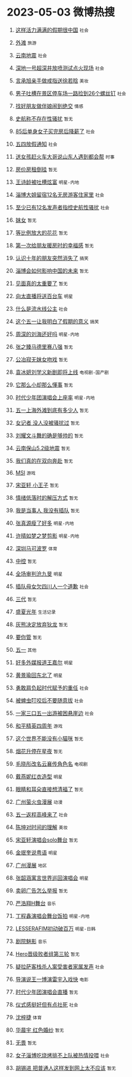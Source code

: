 # 2023-05-03 微博热搜 
1. [这样活力满满的假期很中国](https://m.weibo.cn/search?containerid=100103type%3D1%26t%3D10%26q%3D%23%E8%BF%99%E6%A0%B7%E6%B4%BB%E5%8A%9B%E6%BB%A1%E6%BB%A1%E7%9A%84%E5%81%87%E6%9C%9F%E5%BE%88%E4%B8%AD%E5%9B%BD%23&stream_entry_id=51&isnewpage=1&extparam=seat%3D1%26filter_type%3Drealtimehot%26pos%3D0%26dgr%3D0%26c_type%3D51%26stream_entry_id%3D51%26cate%3D10103%26display_time%3D1683069655%26pre_seqid%3D16830696558070201553&luicode=10000011&lfid=106003type%3D25%26t%3D3%26disable_hot%3D1%26filter_type%3Drealtimehot) `社会` 

2. [外滩](https://m.weibo.cn/search?containerid=100103type%3D1%26t%3D10%26q%3D%23%E5%A4%96%E6%BB%A9%23&stream_entry_id=31&isnewpage=1&extparam=seat%3D1%26band_rank%3D1%26pos%3D0%26lcate%3D5001%26flag%3D16%26filter_type%3Drealtimehot%26q%3D%2523%25E5%25A4%2596%25E6%25BB%25A9%2523%26dgr%3D0%26c_type%3D31%26realpos%3D1%26cate%3D5001%26stream_entry_id%3D31%26display_time%3D1683069655%26pre_seqid%3D16830696558070201553&luicode=10000011&lfid=106003type%3D25%26t%3D3%26disable_hot%3D1%26filter_type%3Drealtimehot) `旅游` 

3. [云南地震](https://m.weibo.cn/search?containerid=100103type%3D1%26t%3D10%26q%3D%E4%BA%91%E5%8D%97%E5%9C%B0%E9%9C%87&stream_entry_id=31&isnewpage=1&extparam=seat%3D1%26band_rank%3D2%26pos%3D1%26lcate%3D5001%26flag%3D2%26filter_type%3Drealtimehot%26q%3D%25E4%25BA%2591%25E5%258D%2597%25E5%259C%25B0%25E9%259C%2587%26dgr%3D0%26c_type%3D31%26realpos%3D2%26cate%3D5001%26stream_entry_id%3D31%26display_time%3D1683069655%26pre_seqid%3D16830696558070201553&luicode=10000011&lfid=106003type%3D25%26t%3D3%26disable_hot%3D1%26filter_type%3Drealtimehot) `社会` 

4. [深地一号超深井放喷测试点火现场](https://m.weibo.cn/search?containerid=100103type%3D1%26t%3D10%26q%3D%23%E6%B7%B1%E5%9C%B0%E4%B8%80%E5%8F%B7%E8%B6%85%E6%B7%B1%E4%BA%95%E6%94%BE%E5%96%B7%E6%B5%8B%E8%AF%95%E7%82%B9%E7%81%AB%E7%8E%B0%E5%9C%BA%23&stream_entry_id=31&isnewpage=1&extparam=seat%3D1%26band_rank%3D3%26pos%3D2%26lcate%3D5001%26flag%3D0%26filter_type%3Drealtimehot%26q%3D%2523%25E6%25B7%25B1%25E5%259C%25B0%25E4%25B8%2580%25E5%258F%25B7%25E8%25B6%2585%25E6%25B7%25B1%25E4%25BA%2595%25E6%2594%25BE%25E5%2596%25B7%25E6%25B5%258B%25E8%25AF%2595%25E7%2582%25B9%25E7%2581%25AB%25E7%258E%25B0%25E5%259C%25BA%2523%26dgr%3D0%26c_type%3D31%26realpos%3D3%26cate%3D5001%26stream_entry_id%3D31%26display_time%3D1683069655%26pre_seqid%3D16830696558070201553&luicode=10000011&lfid=106003type%3D25%26t%3D3%26disable_hot%3D1%26filter_type%3Drealtimehot) `社会` 

5. [言承旭亲手做戒指送徐若晗](https://m.weibo.cn/search?containerid=100103type%3D1%26t%3D10%26q%3D%23%E8%A8%80%E6%89%BF%E6%97%AD%E4%BA%B2%E6%89%8B%E5%81%9A%E6%88%92%E6%8C%87%E9%80%81%E5%BE%90%E8%8B%A5%E6%99%97%23&stream_entry_id=31&isnewpage=1&extparam=seat%3D1%26band_rank%3D4%26pos%3D3%26lcate%3D5001%26topic_ad%3D1%26stream_entry_id%3D31%26filter_type%3Drealtimehot%26q%3D%2523%25E8%25A8%2580%25E6%2589%25BF%25E6%2597%25AD%25E4%25BA%25B2%25E6%2589%258B%25E5%2581%259A%25E6%2588%2592%25E6%258C%2587%25E9%2580%2581%25E5%25BE%2590%25E8%258B%25A5%25E6%2599%2597%2523%26dgr%3D0%26c_type%3D31%26cate%3D5001%26adid%3D188083%26display_time%3D1683069655%26pre_seqid%3D16830696558070201553&luicode=10000011&lfid=106003type%3D25%26t%3D3%26disable_hot%3D1%26filter_type%3Drealtimehot) `美妆` 

6. [男子吐槽在景区停车场一路捡到26个螺丝钉](https://m.weibo.cn/search?containerid=100103type%3D1%26t%3D10%26q%3D%23%E7%94%B7%E5%AD%90%E5%90%90%E6%A7%BD%E5%9C%A8%E6%99%AF%E5%8C%BA%E5%81%9C%E8%BD%A6%E5%9C%BA%E4%B8%80%E8%B7%AF%E6%8D%A1%E5%88%B026%E4%B8%AA%E8%9E%BA%E4%B8%9D%E9%92%89%23&stream_entry_id=31&isnewpage=1&extparam=seat%3D1%26band_rank%3D4%26pos%3D4%26lcate%3D5001%26flag%3D0%26filter_type%3Drealtimehot%26q%3D%2523%25E7%2594%25B7%25E5%25AD%2590%25E5%2590%2590%25E6%25A7%25BD%25E5%259C%25A8%25E6%2599%25AF%25E5%258C%25BA%25E5%2581%259C%25E8%25BD%25A6%25E5%259C%25BA%25E4%25B8%2580%25E8%25B7%25AF%25E6%258D%25A1%25E5%2588%25B026%25E4%25B8%25AA%25E8%259E%25BA%25E4%25B8%259D%25E9%2592%2589%2523%26dgr%3D0%26c_type%3D31%26realpos%3D4%26cate%3D5001%26stream_entry_id%3D31%26display_time%3D1683069655%26pre_seqid%3D16830696558070201553&luicode=10000011&lfid=106003type%3D25%26t%3D3%26disable_hot%3D1%26filter_type%3Drealtimehot) `社会` 

7. [找好朋友做伴娘闹到绝交](https://m.weibo.cn/search?containerid=100103type%3D1%26t%3D10%26q%3D%23%E6%89%BE%E5%A5%BD%E6%9C%8B%E5%8F%8B%E5%81%9A%E4%BC%B4%E5%A8%98%E9%97%B9%E5%88%B0%E7%BB%9D%E4%BA%A4%23&stream_entry_id=31&isnewpage=1&extparam=seat%3D1%26band_rank%3D5%26pos%3D5%26lcate%3D5001%26flag%3D0%26filter_type%3Drealtimehot%26q%3D%2523%25E6%2589%25BE%25E5%25A5%25BD%25E6%259C%258B%25E5%258F%258B%25E5%2581%259A%25E4%25BC%25B4%25E5%25A8%2598%25E9%2597%25B9%25E5%2588%25B0%25E7%25BB%259D%25E4%25BA%25A4%2523%26dgr%3D0%26c_type%3D31%26realpos%3D5%26cate%3D5001%26stream_entry_id%3D31%26display_time%3D1683069655%26pre_seqid%3D16830696558070201553&luicode=10000011&lfid=106003type%3D25%26t%3D3%26disable_hot%3D1%26filter_type%3Drealtimehot) `情感` 

8. [史航称不存在性骚扰](https://m.weibo.cn/search?containerid=100103type%3D1%26t%3D10%26q%3D%23%E5%8F%B2%E8%88%AA%E7%A7%B0%E4%B8%8D%E5%AD%98%E5%9C%A8%E6%80%A7%E9%AA%9A%E6%89%B0%23&stream_entry_id=31&isnewpage=1&extparam=seat%3D1%26band_rank%3D6%26pos%3D6%26lcate%3D5001%26flag%3D0%26filter_type%3Drealtimehot%26q%3D%2523%25E5%258F%25B2%25E8%2588%25AA%25E7%25A7%25B0%25E4%25B8%258D%25E5%25AD%2598%25E5%259C%25A8%25E6%2580%25A7%25E9%25AA%259A%25E6%2589%25B0%2523%26dgr%3D0%26c_type%3D31%26realpos%3D6%26cate%3D5001%26stream_entry_id%3D31%26display_time%3D1683069655%26pre_seqid%3D16830696558070201553&luicode=10000011&lfid=106003type%3D25%26t%3D3%26disable_hot%3D1%26filter_type%3Drealtimehot) `暂无` 

9. [85后单身女子买完房后降薪了](https://m.weibo.cn/search?containerid=100103type%3D1%26t%3D10%26q%3D%2385%E5%90%8E%E5%8D%95%E8%BA%AB%E5%A5%B3%E5%AD%90%E4%B9%B0%E5%AE%8C%E6%88%BF%E5%90%8E%E9%99%8D%E8%96%AA%E4%BA%86%23&stream_entry_id=31&isnewpage=1&extparam=seat%3D1%26band_rank%3D7%26pos%3D7%26lcate%3D5001%26flag%3D0%26filter_type%3Drealtimehot%26q%3D%252385%25E5%2590%258E%25E5%258D%2595%25E8%25BA%25AB%25E5%25A5%25B3%25E5%25AD%2590%25E4%25B9%25B0%25E5%25AE%258C%25E6%2588%25BF%25E5%2590%258E%25E9%2599%258D%25E8%2596%25AA%25E4%25BA%2586%2523%26dgr%3D0%26c_type%3D31%26realpos%3D7%26cate%3D5001%26stream_entry_id%3D31%26display_time%3D1683069655%26pre_seqid%3D16830696558070201553&luicode=10000011&lfid=106003type%3D25%26t%3D3%26disable_hot%3D1%26filter_type%3Drealtimehot) `社会` 

10. [五四放假通知](https://m.weibo.cn/search?containerid=100103type%3D1%26t%3D10%26q%3D%23%E4%BA%94%E5%9B%9B%E6%94%BE%E5%81%87%E9%80%9A%E7%9F%A5%23&stream_entry_id=31&isnewpage=1&extparam=seat%3D1%26band_rank%3D8%26pos%3D8%26lcate%3D5001%26flag%3D0%26filter_type%3Drealtimehot%26q%3D%2523%25E4%25BA%2594%25E5%259B%259B%25E6%2594%25BE%25E5%2581%2587%25E9%2580%259A%25E7%259F%25A5%2523%26dgr%3D0%26c_type%3D31%26realpos%3D8%26cate%3D5001%26stream_entry_id%3D31%26display_time%3D1683069655%26pre_seqid%3D16830696558070201553&luicode=10000011&lfid=106003type%3D25%26t%3D3%26disable_hot%3D1%26filter_type%3Drealtimehot) `社会` 

11. [送女孩赶火车大哥说山东人遇到都会帮](https://m.weibo.cn/search?containerid=100103type%3D1%26t%3D10%26q%3D%23%E9%80%81%E5%A5%B3%E5%AD%A9%E8%B5%B6%E7%81%AB%E8%BD%A6%E5%A4%A7%E5%93%A5%E8%AF%B4%E5%B1%B1%E4%B8%9C%E4%BA%BA%E9%81%87%E5%88%B0%E9%83%BD%E4%BC%9A%E5%B8%AE%23&stream_entry_id=31&isnewpage=1&extparam=seat%3D1%26band_rank%3D9%26pos%3D9%26lcate%3D5001%26flag%3D1%26filter_type%3Drealtimehot%26q%3D%2523%25E9%2580%2581%25E5%25A5%25B3%25E5%25AD%25A9%25E8%25B5%25B6%25E7%2581%25AB%25E8%25BD%25A6%25E5%25A4%25A7%25E5%2593%25A5%25E8%25AF%25B4%25E5%25B1%25B1%25E4%25B8%259C%25E4%25BA%25BA%25E9%2581%2587%25E5%2588%25B0%25E9%2583%25BD%25E4%25BC%259A%25E5%25B8%25AE%2523%26dgr%3D0%26c_type%3D31%26realpos%3D9%26cate%3D5001%26stream_entry_id%3D31%26display_time%3D1683069655%26pre_seqid%3D16830696558070201553&luicode=10000011&lfid=106003type%3D25%26t%3D3%26disable_hot%3D1%26filter_type%3Drealtimehot) `时事` 

12. [房价房租倒挂](https://m.weibo.cn/search?containerid=100103type%3D1%26t%3D10%26q%3D%E6%88%BF%E4%BB%B7%E6%88%BF%E7%A7%9F%E5%80%92%E6%8C%82&stream_entry_id=31&isnewpage=1&extparam=seat%3D1%26band_rank%3D10%26pos%3D10%26lcate%3D5001%26flag%3D0%26filter_type%3Drealtimehot%26q%3D%25E6%2588%25BF%25E4%25BB%25B7%25E6%2588%25BF%25E7%25A7%259F%25E5%2580%2592%25E6%258C%2582%26dgr%3D0%26c_type%3D31%26realpos%3D10%26cate%3D5001%26stream_entry_id%3D31%26display_time%3D1683069655%26pre_seqid%3D16830696558070201553&luicode=10000011&lfid=106003type%3D25%26t%3D3%26disable_hot%3D1%26filter_type%3Drealtimehot) `暂无` 

13. [王诗龄被吐槽炫富](https://m.weibo.cn/search?containerid=100103type%3D1%26t%3D10%26q%3D%23%E7%8E%8B%E8%AF%97%E9%BE%84%E8%A2%AB%E5%90%90%E6%A7%BD%E7%82%AB%E5%AF%8C%23&stream_entry_id=31&isnewpage=1&extparam=seat%3D1%26band_rank%3D11%26pos%3D11%26lcate%3D5001%26flag%3D0%26filter_type%3Drealtimehot%26q%3D%2523%25E7%258E%258B%25E8%25AF%2597%25E9%25BE%2584%25E8%25A2%25AB%25E5%2590%2590%25E6%25A7%25BD%25E7%2582%25AB%25E5%25AF%258C%2523%26dgr%3D0%26c_type%3D31%26realpos%3D11%26cate%3D5001%26stream_entry_id%3D31%26display_time%3D1683069655%26pre_seqid%3D16830696558070201553&luicode=10000011&lfid=106003type%3D25%26t%3D3%26disable_hot%3D1%26filter_type%3Drealtimehot) `明星-内地` 

14. [淄博大姐留宿12名无房游客住家里](https://m.weibo.cn/search?containerid=100103type%3D1%26t%3D10%26q%3D%23%E6%B7%84%E5%8D%9A%E5%A4%A7%E5%A7%90%E7%95%99%E5%AE%BF12%E5%90%8D%E6%97%A0%E6%88%BF%E6%B8%B8%E5%AE%A2%E4%BD%8F%E5%AE%B6%E9%87%8C%23&stream_entry_id=31&isnewpage=1&extparam=seat%3D1%26band_rank%3D12%26pos%3D12%26lcate%3D5001%26flag%3D1%26filter_type%3Drealtimehot%26q%3D%2523%25E6%25B7%2584%25E5%258D%259A%25E5%25A4%25A7%25E5%25A7%2590%25E7%2595%2599%25E5%25AE%25BF12%25E5%2590%258D%25E6%2597%25A0%25E6%2588%25BF%25E6%25B8%25B8%25E5%25AE%25A2%25E4%25BD%258F%25E5%25AE%25B6%25E9%2587%258C%2523%26dgr%3D0%26c_type%3D31%26realpos%3D12%26cate%3D5001%26stream_entry_id%3D31%26display_time%3D1683069655%26pre_seqid%3D16830696558070201553&luicode=10000011&lfid=106003type%3D25%26t%3D3%26disable_hot%3D1%26filter_type%3Drealtimehot) `社会` 

15. [至少已有12名发声者指控史航性骚扰](https://m.weibo.cn/search?containerid=100103type%3D1%26t%3D10%26q%3D%23%E8%87%B3%E5%B0%91%E5%B7%B2%E6%9C%8912%E5%90%8D%E5%8F%91%E5%A3%B0%E8%80%85%E6%8C%87%E6%8E%A7%E5%8F%B2%E8%88%AA%E6%80%A7%E9%AA%9A%E6%89%B0%23&stream_entry_id=31&isnewpage=1&extparam=seat%3D1%26band_rank%3D13%26pos%3D13%26lcate%3D5001%26flag%3D0%26filter_type%3Drealtimehot%26q%3D%2523%25E8%2587%25B3%25E5%25B0%2591%25E5%25B7%25B2%25E6%259C%258912%25E5%2590%258D%25E5%258F%2591%25E5%25A3%25B0%25E8%2580%2585%25E6%258C%2587%25E6%258E%25A7%25E5%258F%25B2%25E8%2588%25AA%25E6%2580%25A7%25E9%25AA%259A%25E6%2589%25B0%2523%26dgr%3D0%26c_type%3D31%26realpos%3D13%26cate%3D5001%26stream_entry_id%3D31%26display_time%3D1683069655%26pre_seqid%3D16830696558070201553&luicode=10000011&lfid=106003type%3D25%26t%3D3%26disable_hot%3D1%26filter_type%3Drealtimehot) `社会` 

16. [妺女](https://m.weibo.cn/search?containerid=100103type%3D1%26t%3D10%26q%3D%E5%A6%BA%E5%A5%B3&stream_entry_id=31&isnewpage=1&extparam=seat%3D1%26band_rank%3D14%26pos%3D14%26lcate%3D5001%26flag%3D0%26filter_type%3Drealtimehot%26q%3D%25E5%25A6%25BA%25E5%25A5%25B3%26dgr%3D0%26c_type%3D31%26realpos%3D14%26cate%3D5001%26stream_entry_id%3D31%26display_time%3D1683069655%26pre_seqid%3D16830696558070201553&luicode=10000011&lfid=106003type%3D25%26t%3D3%26disable_hot%3D1%26filter_type%3Drealtimehot) `暂无` 

17. [等比例放大的花花](https://m.weibo.cn/search?containerid=100103type%3D1%26t%3D10%26q%3D%E7%AD%89%E6%AF%94%E4%BE%8B%E6%94%BE%E5%A4%A7%E7%9A%84%E8%8A%B1%E8%8A%B1&stream_entry_id=31&isnewpage=1&extparam=seat%3D1%26band_rank%3D15%26pos%3D15%26lcate%3D5001%26flag%3D0%26filter_type%3Drealtimehot%26q%3D%25E7%25AD%2589%25E6%25AF%2594%25E4%25BE%258B%25E6%2594%25BE%25E5%25A4%25A7%25E7%259A%2584%25E8%258A%25B1%25E8%258A%25B1%26dgr%3D0%26c_type%3D31%26realpos%3D15%26cate%3D5001%26stream_entry_id%3D31%26display_time%3D1683069655%26pre_seqid%3D16830696558070201553&luicode=10000011&lfid=106003type%3D25%26t%3D3%26disable_hot%3D1%26filter_type%3Drealtimehot) `暂无` 

18. [第一次给朋友暖房时的幸福感](https://m.weibo.cn/search?containerid=100103type%3D1%26t%3D10%26q%3D%E7%AC%AC%E4%B8%80%E6%AC%A1%E7%BB%99%E6%9C%8B%E5%8F%8B%E6%9A%96%E6%88%BF%E6%97%B6%E7%9A%84%E5%B9%B8%E7%A6%8F%E6%84%9F&stream_entry_id=31&isnewpage=1&extparam=seat%3D1%26band_rank%3D16%26pos%3D16%26lcate%3D5001%26flag%3D0%26filter_type%3Drealtimehot%26q%3D%25E7%25AC%25AC%25E4%25B8%2580%25E6%25AC%25A1%25E7%25BB%2599%25E6%259C%258B%25E5%258F%258B%25E6%259A%2596%25E6%2588%25BF%25E6%2597%25B6%25E7%259A%2584%25E5%25B9%25B8%25E7%25A6%258F%25E6%2584%259F%26dgr%3D0%26c_type%3D31%26realpos%3D16%26cate%3D5001%26stream_entry_id%3D31%26display_time%3D1683069655%26pre_seqid%3D16830696558070201553&luicode=10000011&lfid=106003type%3D25%26t%3D3%26disable_hot%3D1%26filter_type%3Drealtimehot) `暂无` 

19. [认识十年的朋友突然消失了](https://m.weibo.cn/search?containerid=100103type%3D1%26t%3D10%26q%3D%23%E8%AE%A4%E8%AF%86%E5%8D%81%E5%B9%B4%E7%9A%84%E6%9C%8B%E5%8F%8B%E7%AA%81%E7%84%B6%E6%B6%88%E5%A4%B1%E4%BA%86%23&stream_entry_id=31&isnewpage=1&extparam=seat%3D1%26band_rank%3D17%26pos%3D17%26lcate%3D5001%26flag%3D0%26filter_type%3Drealtimehot%26q%3D%2523%25E8%25AE%25A4%25E8%25AF%2586%25E5%258D%2581%25E5%25B9%25B4%25E7%259A%2584%25E6%259C%258B%25E5%258F%258B%25E7%25AA%2581%25E7%2584%25B6%25E6%25B6%2588%25E5%25A4%25B1%25E4%25BA%2586%2523%26dgr%3D0%26c_type%3D31%26realpos%3D17%26cate%3D5001%26stream_entry_id%3D31%26display_time%3D1683069655%26pre_seqid%3D16830696558070201553&luicode=10000011&lfid=106003type%3D25%26t%3D3%26disable_hot%3D1%26filter_type%3Drealtimehot) `搞笑` 

20. [淄博会如何影响中国的未来](https://m.weibo.cn/search?containerid=100103type%3D1%26t%3D10%26q%3D%E6%B7%84%E5%8D%9A%E4%BC%9A%E5%A6%82%E4%BD%95%E5%BD%B1%E5%93%8D%E4%B8%AD%E5%9B%BD%E7%9A%84%E6%9C%AA%E6%9D%A5&stream_entry_id=31&isnewpage=1&extparam=seat%3D1%26band_rank%3D18%26pos%3D18%26lcate%3D5001%26flag%3D0%26filter_type%3Drealtimehot%26q%3D%25E6%25B7%2584%25E5%258D%259A%25E4%25BC%259A%25E5%25A6%2582%25E4%25BD%2595%25E5%25BD%25B1%25E5%2593%258D%25E4%25B8%25AD%25E5%259B%25BD%25E7%259A%2584%25E6%259C%25AA%25E6%259D%25A5%26dgr%3D0%26c_type%3D31%26realpos%3D18%26cate%3D5001%26stream_entry_id%3D31%26display_time%3D1683069655%26pre_seqid%3D16830696558070201553&luicode=10000011&lfid=106003type%3D25%26t%3D3%26disable_hot%3D1%26filter_type%3Drealtimehot) `暂无` 

21. [见面真的太重要了](https://m.weibo.cn/search?containerid=100103type%3D1%26t%3D10%26q%3D%E8%A7%81%E9%9D%A2%E7%9C%9F%E7%9A%84%E5%A4%AA%E9%87%8D%E8%A6%81%E4%BA%86&stream_entry_id=31&isnewpage=1&extparam=seat%3D1%26band_rank%3D19%26pos%3D19%26lcate%3D5001%26flag%3D0%26filter_type%3Drealtimehot%26q%3D%25E8%25A7%2581%25E9%259D%25A2%25E7%259C%259F%25E7%259A%2584%25E5%25A4%25AA%25E9%2587%258D%25E8%25A6%2581%25E4%25BA%2586%26dgr%3D0%26c_type%3D31%26realpos%3D19%26cate%3D5001%26stream_entry_id%3D31%26display_time%3D1683069655%26pre_seqid%3D16830696558070201553&luicode=10000011&lfid=106003type%3D25%26t%3D3%26disable_hot%3D1%26filter_type%3Drealtimehot) `暂无` 

22. [向太直播将送百台车](https://m.weibo.cn/search?containerid=100103type%3D1%26t%3D10%26q%3D%23%E5%90%91%E5%A4%AA%E7%9B%B4%E6%92%AD%E5%B0%86%E9%80%81%E7%99%BE%E5%8F%B0%E8%BD%A6%23&stream_entry_id=31&isnewpage=1&extparam=seat%3D1%26band_rank%3D20%26pos%3D20%26lcate%3D5001%26flag%3D0%26filter_type%3Drealtimehot%26q%3D%2523%25E5%2590%2591%25E5%25A4%25AA%25E7%259B%25B4%25E6%2592%25AD%25E5%25B0%2586%25E9%2580%2581%25E7%2599%25BE%25E5%258F%25B0%25E8%25BD%25A6%2523%26dgr%3D0%26c_type%3D31%26realpos%3D20%26cate%3D5001%26stream_entry_id%3D31%26display_time%3D1683069655%26pre_seqid%3D16830696558070201553&luicode=10000011&lfid=106003type%3D25%26t%3D3%26disable_hot%3D1%26filter_type%3Drealtimehot) `明星` 

23. [什么是流水线公主](https://m.weibo.cn/search?containerid=100103type%3D1%26t%3D10%26q%3D%23%E4%BB%80%E4%B9%88%E6%98%AF%E6%B5%81%E6%B0%B4%E7%BA%BF%E5%85%AC%E4%B8%BB%23&stream_entry_id=31&isnewpage=1&extparam=seat%3D1%26band_rank%3D21%26pos%3D21%26lcate%3D5001%26flag%3D0%26filter_type%3Drealtimehot%26q%3D%2523%25E4%25BB%2580%25E4%25B9%2588%25E6%2598%25AF%25E6%25B5%2581%25E6%25B0%25B4%25E7%25BA%25BF%25E5%2585%25AC%25E4%25B8%25BB%2523%26dgr%3D0%26c_type%3D31%26realpos%3D21%26cate%3D5001%26stream_entry_id%3D31%26display_time%3D1683069655%26pre_seqid%3D16830696558070201553&luicode=10000011&lfid=106003type%3D25%26t%3D3%26disable_hot%3D1%26filter_type%3Drealtimehot) `社会` 

24. [这个五一让我明白了假期的意义](https://m.weibo.cn/search?containerid=100103type%3D1%26t%3D10%26q%3D%23%E8%BF%99%E4%B8%AA%E4%BA%94%E4%B8%80%E8%AE%A9%E6%88%91%E6%98%8E%E7%99%BD%E4%BA%86%E5%81%87%E6%9C%9F%E7%9A%84%E6%84%8F%E4%B9%89%23&stream_entry_id=31&isnewpage=1&extparam=seat%3D1%26band_rank%3D22%26pos%3D22%26lcate%3D5001%26flag%3D0%26filter_type%3Drealtimehot%26q%3D%2523%25E8%25BF%2599%25E4%25B8%25AA%25E4%25BA%2594%25E4%25B8%2580%25E8%25AE%25A9%25E6%2588%2591%25E6%2598%258E%25E7%2599%25BD%25E4%25BA%2586%25E5%2581%2587%25E6%259C%259F%25E7%259A%2584%25E6%2584%258F%25E4%25B9%2589%2523%26dgr%3D0%26c_type%3D31%26realpos%3D22%26cate%3D5001%26stream_entry_id%3D31%26display_time%3D1683069655%26pre_seqid%3D16830696558070201553&luicode=10000011&lfid=106003type%3D25%26t%3D3%26disable_hot%3D1%26filter_type%3Drealtimehot) `搞笑` 

25. [周深的刘海还好吗](https://m.weibo.cn/search?containerid=100103type%3D1%26t%3D10%26q%3D%23%E5%91%A8%E6%B7%B1%E7%9A%84%E5%88%98%E6%B5%B7%E8%BF%98%E5%A5%BD%E5%90%97%23&stream_entry_id=31&isnewpage=1&extparam=seat%3D1%26band_rank%3D23%26pos%3D23%26lcate%3D5001%26flag%3D0%26filter_type%3Drealtimehot%26q%3D%2523%25E5%2591%25A8%25E6%25B7%25B1%25E7%259A%2584%25E5%2588%2598%25E6%25B5%25B7%25E8%25BF%2598%25E5%25A5%25BD%25E5%2590%2597%2523%26dgr%3D0%26c_type%3D31%26realpos%3D23%26cate%3D5001%26stream_entry_id%3D31%26display_time%3D1683069655%26pre_seqid%3D16830696558070201553&luicode=10000011&lfid=106003type%3D25%26t%3D3%26disable_hot%3D1%26filter_type%3Drealtimehot) `明星-内地` 

26. [张之臻马德里赛八强](https://m.weibo.cn/search?containerid=100103type%3D1%26t%3D10%26q%3D%23%E5%BC%A0%E4%B9%8B%E8%87%BB%E9%A9%AC%E5%BE%B7%E9%87%8C%E8%B5%9B%E5%85%AB%E5%BC%BA%23&stream_entry_id=31&isnewpage=1&extparam=seat%3D1%26band_rank%3D24%26pos%3D24%26lcate%3D5001%26flag%3D1%26filter_type%3Drealtimehot%26q%3D%2523%25E5%25BC%25A0%25E4%25B9%258B%25E8%2587%25BB%25E9%25A9%25AC%25E5%25BE%25B7%25E9%2587%258C%25E8%25B5%259B%25E5%2585%25AB%25E5%25BC%25BA%2523%26dgr%3D0%26c_type%3D31%26realpos%3D24%26cate%3D5001%26stream_entry_id%3D31%26display_time%3D1683069655%26pre_seqid%3D16830696558070201553&luicode=10000011&lfid=106003type%3D25%26t%3D3%26disable_hot%3D1%26filter_type%3Drealtimehot) `暂无` 

27. [公冶寂无妺女吻戏](https://m.weibo.cn/search?containerid=100103type%3D1%26t%3D10%26q%3D%E5%85%AC%E5%86%B6%E5%AF%82%E6%97%A0%E5%A6%BA%E5%A5%B3%E5%90%BB%E6%88%8F&stream_entry_id=31&isnewpage=1&extparam=seat%3D1%26band_rank%3D25%26pos%3D25%26lcate%3D5001%26flag%3D0%26filter_type%3Drealtimehot%26q%3D%25E5%2585%25AC%25E5%2586%25B6%25E5%25AF%2582%25E6%2597%25A0%25E5%25A6%25BA%25E5%25A5%25B3%25E5%2590%25BB%25E6%2588%258F%26dgr%3D0%26c_type%3D31%26realpos%3D25%26cate%3D5001%26stream_entry_id%3D31%26display_time%3D1683069655%26pre_seqid%3D16830696558070201553&luicode=10000011&lfid=106003type%3D25%26t%3D3%26disable_hot%3D1%26filter_type%3Drealtimehot) `暂无` 

28. [袁冰妍刘学义新剧即将上线](https://m.weibo.cn/search?containerid=100103type%3D1%26t%3D10%26q%3D%23%E8%A2%81%E5%86%B0%E5%A6%8D%E5%88%98%E5%AD%A6%E4%B9%89%E6%96%B0%E5%89%A7%E5%8D%B3%E5%B0%86%E4%B8%8A%E7%BA%BF%23&stream_entry_id=31&isnewpage=1&extparam=seat%3D1%26band_rank%3D26%26pos%3D26%26lcate%3D5001%26flag%3D0%26filter_type%3Drealtimehot%26q%3D%2523%25E8%25A2%2581%25E5%2586%25B0%25E5%25A6%258D%25E5%2588%2598%25E5%25AD%25A6%25E4%25B9%2589%25E6%2596%25B0%25E5%2589%25A7%25E5%258D%25B3%25E5%25B0%2586%25E4%25B8%258A%25E7%25BA%25BF%2523%26dgr%3D0%26c_type%3D31%26realpos%3D26%26cate%3D5001%26stream_entry_id%3D31%26display_time%3D1683069655%26pre_seqid%3D16830696558070201553&luicode=10000011&lfid=106003type%3D25%26t%3D3%26disable_hot%3D1%26filter_type%3Drealtimehot) `电视剧-国产剧` 

29. [它那么小却那么懂事](https://m.weibo.cn/search?containerid=100103type%3D1%26t%3D10%26q%3D%E5%AE%83%E9%82%A3%E4%B9%88%E5%B0%8F%E5%8D%B4%E9%82%A3%E4%B9%88%E6%87%82%E4%BA%8B&stream_entry_id=31&isnewpage=1&extparam=seat%3D1%26band_rank%3D27%26pos%3D27%26lcate%3D5001%26flag%3D0%26filter_type%3Drealtimehot%26q%3D%25E5%25AE%2583%25E9%2582%25A3%25E4%25B9%2588%25E5%25B0%258F%25E5%258D%25B4%25E9%2582%25A3%25E4%25B9%2588%25E6%2587%2582%25E4%25BA%258B%26dgr%3D0%26c_type%3D31%26realpos%3D27%26cate%3D5001%26stream_entry_id%3D31%26display_time%3D1683069655%26pre_seqid%3D16830696558070201553&luicode=10000011&lfid=106003type%3D25%26t%3D3%26disable_hot%3D1%26filter_type%3Drealtimehot) `暂无` 

30. [时代少年团演唱会上座率](https://m.weibo.cn/search?containerid=100103type%3D1%26t%3D10%26q%3D%23%E6%97%B6%E4%BB%A3%E5%B0%91%E5%B9%B4%E5%9B%A2%E6%BC%94%E5%94%B1%E4%BC%9A%E4%B8%8A%E5%BA%A7%E7%8E%87%23&stream_entry_id=31&isnewpage=1&extparam=seat%3D1%26band_rank%3D28%26pos%3D28%26lcate%3D5001%26flag%3D0%26filter_type%3Drealtimehot%26q%3D%2523%25E6%2597%25B6%25E4%25BB%25A3%25E5%25B0%2591%25E5%25B9%25B4%25E5%259B%25A2%25E6%25BC%2594%25E5%2594%25B1%25E4%25BC%259A%25E4%25B8%258A%25E5%25BA%25A7%25E7%258E%2587%2523%26dgr%3D0%26c_type%3D31%26realpos%3D28%26cate%3D5001%26stream_entry_id%3D31%26display_time%3D1683069655%26pre_seqid%3D16830696558070201553&luicode=10000011&lfid=106003type%3D25%26t%3D3%26disable_hot%3D1%26filter_type%3Drealtimehot) `明星-内地` 

31. [五一上海外滩到底有多少人](https://m.weibo.cn/search?containerid=100103type%3D1%26t%3D10%26q%3D%E4%BA%94%E4%B8%80%E4%B8%8A%E6%B5%B7%E5%A4%96%E6%BB%A9%E5%88%B0%E5%BA%95%E6%9C%89%E5%A4%9A%E5%B0%91%E4%BA%BA&stream_entry_id=31&isnewpage=1&extparam=seat%3D1%26band_rank%3D29%26pos%3D29%26lcate%3D5001%26flag%3D0%26filter_type%3Drealtimehot%26q%3D%25E4%25BA%2594%25E4%25B8%2580%25E4%25B8%258A%25E6%25B5%25B7%25E5%25A4%2596%25E6%25BB%25A9%25E5%2588%25B0%25E5%25BA%2595%25E6%259C%2589%25E5%25A4%259A%25E5%25B0%2591%25E4%25BA%25BA%26dgr%3D0%26c_type%3D31%26realpos%3D29%26cate%3D5001%26stream_entry_id%3D31%26display_time%3D1683069655%26pre_seqid%3D16830696558070201553&luicode=10000011&lfid=106003type%3D25%26t%3D3%26disable_hot%3D1%26filter_type%3Drealtimehot) `暂无` 

32. [女记者 没人没被骚扰过](https://m.weibo.cn/search?containerid=100103type%3D1%26t%3D10%26q%3D%E5%A5%B3%E8%AE%B0%E8%80%85+%E6%B2%A1%E4%BA%BA%E6%B2%A1%E8%A2%AB%E9%AA%9A%E6%89%B0%E8%BF%87&stream_entry_id=31&isnewpage=1&extparam=seat%3D1%26band_rank%3D30%26pos%3D30%26lcate%3D5001%26flag%3D1%26filter_type%3Drealtimehot%26q%3D%25E5%25A5%25B3%25E8%25AE%25B0%25E8%2580%2585%2520%25E6%25B2%25A1%25E4%25BA%25BA%25E6%25B2%25A1%25E8%25A2%25AB%25E9%25AA%259A%25E6%2589%25B0%25E8%25BF%2587%26dgr%3D0%26c_type%3D31%26realpos%3D30%26cate%3D5001%26stream_entry_id%3D31%26display_time%3D1683069655%26pre_seqid%3D16830696558070201553&luicode=10000011&lfid=106003type%3D25%26t%3D3%26disable_hot%3D1%26filter_type%3Drealtimehot) `暂无` 

33. [刘耀文斗舞的确是够帅的](https://m.weibo.cn/search?containerid=100103type%3D1%26t%3D10%26q%3D%E5%88%98%E8%80%80%E6%96%87%E6%96%97%E8%88%9E%E7%9A%84%E7%A1%AE%E6%98%AF%E5%A4%9F%E5%B8%85%E7%9A%84&stream_entry_id=31&isnewpage=1&extparam=seat%3D1%26band_rank%3D31%26pos%3D31%26lcate%3D5001%26flag%3D0%26filter_type%3Drealtimehot%26q%3D%25E5%2588%2598%25E8%2580%2580%25E6%2596%2587%25E6%2596%2597%25E8%2588%259E%25E7%259A%2584%25E7%25A1%25AE%25E6%2598%25AF%25E5%25A4%259F%25E5%25B8%2585%25E7%259A%2584%26dgr%3D0%26c_type%3D31%26realpos%3D31%26cate%3D5001%26stream_entry_id%3D31%26display_time%3D1683069655%26pre_seqid%3D16830696558070201553&luicode=10000011&lfid=106003type%3D25%26t%3D3%26disable_hot%3D1%26filter_type%3Drealtimehot) `暂无` 

34. [云南保山5.2级地震](https://m.weibo.cn/search?containerid=100103type%3D1%26t%3D10%26q%3D%23%E4%BA%91%E5%8D%97%E4%BF%9D%E5%B1%B15.2%E7%BA%A7%E5%9C%B0%E9%9C%87%23&stream_entry_id=31&isnewpage=1&extparam=seat%3D1%26band_rank%3D32%26pos%3D32%26lcate%3D5001%26flag%3D0%26filter_type%3Drealtimehot%26q%3D%2523%25E4%25BA%2591%25E5%258D%2597%25E4%25BF%259D%25E5%25B1%25B15.2%25E7%25BA%25A7%25E5%259C%25B0%25E9%259C%2587%2523%26dgr%3D0%26c_type%3D31%26realpos%3D32%26cate%3D5001%26stream_entry_id%3D31%26display_time%3D1683069655%26pre_seqid%3D16830696558070201553&luicode=10000011&lfid=106003type%3D25%26t%3D3%26disable_hot%3D1%26filter_type%3Drealtimehot) `暂无` 

35. [我们真的在双向奔赴](https://m.weibo.cn/search?containerid=100103type%3D1%26t%3D10%26q%3D%E6%88%91%E4%BB%AC%E7%9C%9F%E7%9A%84%E5%9C%A8%E5%8F%8C%E5%90%91%E5%A5%94%E8%B5%B4&stream_entry_id=31&isnewpage=1&extparam=seat%3D1%26band_rank%3D33%26pos%3D33%26lcate%3D5001%26flag%3D0%26filter_type%3Drealtimehot%26q%3D%25E6%2588%2591%25E4%25BB%25AC%25E7%259C%259F%25E7%259A%2584%25E5%259C%25A8%25E5%258F%258C%25E5%2590%2591%25E5%25A5%2594%25E8%25B5%25B4%26dgr%3D0%26c_type%3D31%26realpos%3D33%26cate%3D5001%26stream_entry_id%3D31%26display_time%3D1683069655%26pre_seqid%3D16830696558070201553&luicode=10000011&lfid=106003type%3D25%26t%3D3%26disable_hot%3D1%26filter_type%3Drealtimehot) `暂无` 

36. [MSI](https://m.weibo.cn/search?containerid=100103type%3D1%26t%3D10%26q%3DMSI&stream_entry_id=31&isnewpage=1&extparam=seat%3D1%26band_rank%3D34%26pos%3D34%26lcate%3D5001%26flag%3D0%26filter_type%3Drealtimehot%26q%3DMSI%26dgr%3D0%26c_type%3D31%26realpos%3D34%26cate%3D5001%26stream_entry_id%3D31%26display_time%3D1683069655%26pre_seqid%3D16830696558070201553&luicode=10000011&lfid=106003type%3D25%26t%3D3%26disable_hot%3D1%26filter_type%3Drealtimehot) `游戏` 

37. [宋亚轩 小王子](https://m.weibo.cn/search?containerid=100103type%3D1%26t%3D10%26q%3D%E5%AE%8B%E4%BA%9A%E8%BD%A9+%E5%B0%8F%E7%8E%8B%E5%AD%90&stream_entry_id=31&isnewpage=1&extparam=seat%3D1%26band_rank%3D35%26pos%3D35%26lcate%3D5001%26flag%3D0%26filter_type%3Drealtimehot%26q%3D%25E5%25AE%258B%25E4%25BA%259A%25E8%25BD%25A9%2520%25E5%25B0%258F%25E7%258E%258B%25E5%25AD%2590%26dgr%3D0%26c_type%3D31%26realpos%3D35%26cate%3D5001%26stream_entry_id%3D31%26display_time%3D1683069655%26pre_seqid%3D16830696558070201553&luicode=10000011&lfid=106003type%3D25%26t%3D3%26disable_hot%3D1%26filter_type%3Drealtimehot) `暂无` 

38. [情绪低落时的解压方式](https://m.weibo.cn/search?containerid=100103type%3D1%26t%3D10%26q%3D%E6%83%85%E7%BB%AA%E4%BD%8E%E8%90%BD%E6%97%B6%E7%9A%84%E8%A7%A3%E5%8E%8B%E6%96%B9%E5%BC%8F&stream_entry_id=31&isnewpage=1&extparam=seat%3D1%26band_rank%3D36%26pos%3D36%26lcate%3D5001%26flag%3D0%26filter_type%3Drealtimehot%26q%3D%25E6%2583%2585%25E7%25BB%25AA%25E4%25BD%258E%25E8%2590%25BD%25E6%2597%25B6%25E7%259A%2584%25E8%25A7%25A3%25E5%258E%258B%25E6%2596%25B9%25E5%25BC%258F%26dgr%3D0%26c_type%3D31%26realpos%3D36%26cate%3D5001%26stream_entry_id%3D31%26display_time%3D1683069655%26pre_seqid%3D16830696558070201553&luicode=10000011&lfid=106003type%3D25%26t%3D3%26disable_hot%3D1%26filter_type%3Drealtimehot) `暂无` 

39. [我是当事人 我没有插队](https://m.weibo.cn/search?containerid=100103type%3D1%26t%3D10%26q%3D%E6%88%91%E6%98%AF%E5%BD%93%E4%BA%8B%E4%BA%BA+%E6%88%91%E6%B2%A1%E6%9C%89%E6%8F%92%E9%98%9F&stream_entry_id=31&isnewpage=1&extparam=seat%3D1%26band_rank%3D37%26pos%3D37%26lcate%3D5001%26flag%3D0%26filter_type%3Drealtimehot%26q%3D%25E6%2588%2591%25E6%2598%25AF%25E5%25BD%2593%25E4%25BA%258B%25E4%25BA%25BA%2520%25E6%2588%2591%25E6%25B2%25A1%25E6%259C%2589%25E6%258F%2592%25E9%2598%259F%26dgr%3D0%26c_type%3D31%26realpos%3D37%26cate%3D5001%26stream_entry_id%3D31%26display_time%3D1683069655%26pre_seqid%3D16830696558070201553&luicode=10000011&lfid=106003type%3D25%26t%3D3%26disable_hot%3D1%26filter_type%3Drealtimehot) `暂无` 

40. [张真源瘦了好多](https://m.weibo.cn/search?containerid=100103type%3D1%26t%3D10%26q%3D%23%E5%BC%A0%E7%9C%9F%E6%BA%90%E7%98%A6%E4%BA%86%E5%A5%BD%E5%A4%9A%23&stream_entry_id=31&isnewpage=1&extparam=seat%3D1%26band_rank%3D38%26pos%3D38%26lcate%3D5001%26flag%3D0%26filter_type%3Drealtimehot%26q%3D%2523%25E5%25BC%25A0%25E7%259C%259F%25E6%25BA%2590%25E7%2598%25A6%25E4%25BA%2586%25E5%25A5%25BD%25E5%25A4%259A%2523%26dgr%3D0%26c_type%3D31%26realpos%3D38%26cate%3D5001%26stream_entry_id%3D31%26display_time%3D1683069655%26pre_seqid%3D16830696558070201553&luicode=10000011&lfid=106003type%3D25%26t%3D3%26disable_hot%3D1%26filter_type%3Drealtimehot) `明星-内地` 

41. [许晴如梦之梦剪影](https://m.weibo.cn/search?containerid=100103type%3D1%26t%3D10%26q%3D%23%E8%AE%B8%E6%99%B4%E5%A6%82%E6%A2%A6%E4%B9%8B%E6%A2%A6%E5%89%AA%E5%BD%B1%23&stream_entry_id=31&isnewpage=1&extparam=seat%3D1%26band_rank%3D39%26pos%3D39%26lcate%3D5001%26flag%3D1%26filter_type%3Drealtimehot%26q%3D%2523%25E8%25AE%25B8%25E6%2599%25B4%25E5%25A6%2582%25E6%25A2%25A6%25E4%25B9%258B%25E6%25A2%25A6%25E5%2589%25AA%25E5%25BD%25B1%2523%26dgr%3D0%26c_type%3D31%26realpos%3D39%26cate%3D5001%26stream_entry_id%3D31%26display_time%3D1683069655%26pre_seqid%3D16830696558070201553&luicode=10000011&lfid=106003type%3D25%26t%3D3%26disable_hot%3D1%26filter_type%3Drealtimehot) `明星-内地` 

42. [深圳马可波罗](https://m.weibo.cn/search?containerid=100103type%3D1%26t%3D10%26q%3D%E6%B7%B1%E5%9C%B3%E9%A9%AC%E5%8F%AF%E6%B3%A2%E7%BD%97&stream_entry_id=31&isnewpage=1&extparam=seat%3D1%26band_rank%3D40%26pos%3D40%26lcate%3D5001%26flag%3D0%26filter_type%3Drealtimehot%26q%3D%25E6%25B7%25B1%25E5%259C%25B3%25E9%25A9%25AC%25E5%258F%25AF%25E6%25B3%25A2%25E7%25BD%2597%26dgr%3D0%26c_type%3D31%26realpos%3D40%26cate%3D5001%26stream_entry_id%3D31%26display_time%3D1683069655%26pre_seqid%3D16830696558070201553&luicode=10000011&lfid=106003type%3D25%26t%3D3%26disable_hot%3D1%26filter_type%3Drealtimehot) `体育` 

43. [中控](https://m.weibo.cn/search?containerid=100103type%3D1%26t%3D10%26q%3D%E4%B8%AD%E6%8E%A7&stream_entry_id=31&isnewpage=1&extparam=seat%3D1%26band_rank%3D41%26pos%3D41%26lcate%3D5001%26flag%3D0%26filter_type%3Drealtimehot%26q%3D%25E4%25B8%25AD%25E6%258E%25A7%26dgr%3D0%26c_type%3D31%26realpos%3D41%26cate%3D5001%26stream_entry_id%3D31%26display_time%3D1683069655%26pre_seqid%3D16830696558070201553&luicode=10000011&lfid=106003type%3D25%26t%3D3%26disable_hot%3D1%26filter_type%3Drealtimehot) `暂无` 

44. [全场审判沧九旻](https://m.weibo.cn/search?containerid=100103type%3D1%26t%3D10%26q%3D%23%E5%85%A8%E5%9C%BA%E5%AE%A1%E5%88%A4%E6%B2%A7%E4%B9%9D%E6%97%BB%23&stream_entry_id=31&isnewpage=1&extparam=seat%3D1%26band_rank%3D42%26pos%3D42%26lcate%3D5001%26flag%3D0%26filter_type%3Drealtimehot%26q%3D%2523%25E5%2585%25A8%25E5%259C%25BA%25E5%25AE%25A1%25E5%2588%25A4%25E6%25B2%25A7%25E4%25B9%259D%25E6%2597%25BB%2523%26dgr%3D0%26c_type%3D31%26realpos%3D42%26cate%3D5001%26stream_entry_id%3D31%26display_time%3D1683069655%26pre_seqid%3D16830696558070201553&luicode=10000011&lfid=106003type%3D25%26t%3D3%26disable_hot%3D1%26filter_type%3Drealtimehot) `明星` 

45. [插队母女欠四川人一个道歉](https://m.weibo.cn/search?containerid=100103type%3D1%26t%3D10%26q%3D%23%E6%8F%92%E9%98%9F%E6%AF%8D%E5%A5%B3%E6%AC%A0%E5%9B%9B%E5%B7%9D%E4%BA%BA%E4%B8%80%E4%B8%AA%E9%81%93%E6%AD%89%23&stream_entry_id=31&isnewpage=1&extparam=seat%3D1%26band_rank%3D43%26pos%3D43%26lcate%3D5001%26flag%3D0%26filter_type%3Drealtimehot%26q%3D%2523%25E6%258F%2592%25E9%2598%259F%25E6%25AF%258D%25E5%25A5%25B3%25E6%25AC%25A0%25E5%259B%259B%25E5%25B7%259D%25E4%25BA%25BA%25E4%25B8%2580%25E4%25B8%25AA%25E9%2581%2593%25E6%25AD%2589%2523%26dgr%3D0%26c_type%3D31%26realpos%3D43%26cate%3D5001%26stream_entry_id%3D31%26display_time%3D1683069655%26pre_seqid%3D16830696558070201553&luicode=10000011&lfid=106003type%3D25%26t%3D3%26disable_hot%3D1%26filter_type%3Drealtimehot) `社会` 

46. [三代](https://m.weibo.cn/search?containerid=100103type%3D1%26t%3D10%26q%3D%E4%B8%89%E4%BB%A3&stream_entry_id=31&isnewpage=1&extparam=seat%3D1%26band_rank%3D44%26pos%3D44%26lcate%3D5001%26flag%3D0%26filter_type%3Drealtimehot%26q%3D%25E4%25B8%2589%25E4%25BB%25A3%26dgr%3D0%26c_type%3D31%26realpos%3D44%26cate%3D5001%26stream_entry_id%3D31%26display_time%3D1683069655%26pre_seqid%3D16830696558070201553&luicode=10000011&lfid=106003type%3D25%26t%3D3%26disable_hot%3D1%26filter_type%3Drealtimehot) `暂无` 

47. [盛夏光年](https://m.weibo.cn/search?containerid=100103type%3D1%26t%3D10%26q%3D%E7%9B%9B%E5%A4%8F%E5%85%89%E5%B9%B4&stream_entry_id=31&isnewpage=1&extparam=seat%3D1%26band_rank%3D45%26pos%3D45%26lcate%3D5001%26flag%3D0%26filter_type%3Drealtimehot%26q%3D%25E7%259B%259B%25E5%25A4%258F%25E5%2585%2589%25E5%25B9%25B4%26dgr%3D0%26c_type%3D31%26realpos%3D45%26cate%3D5001%26stream_entry_id%3D31%26display_time%3D1683069655%26pre_seqid%3D16830696558070201553&luicode=10000011&lfid=106003type%3D25%26t%3D3%26disable_hot%3D1%26filter_type%3Drealtimehot) `生活记录` 

48. [灰熊决定放弃狄龙](https://m.weibo.cn/search?containerid=100103type%3D1%26t%3D10%26q%3D%23%E7%81%B0%E7%86%8A%E5%86%B3%E5%AE%9A%E6%94%BE%E5%BC%83%E7%8B%84%E9%BE%99%23&stream_entry_id=31&isnewpage=1&extparam=seat%3D1%26band_rank%3D46%26pos%3D46%26lcate%3D5001%26flag%3D1%26filter_type%3Drealtimehot%26q%3D%2523%25E7%2581%25B0%25E7%2586%258A%25E5%2586%25B3%25E5%25AE%259A%25E6%2594%25BE%25E5%25BC%2583%25E7%258B%2584%25E9%25BE%2599%2523%26dgr%3D0%26c_type%3D31%26realpos%3D46%26cate%3D5001%26stream_entry_id%3D31%26display_time%3D1683069655%26pre_seqid%3D16830696558070201553&luicode=10000011&lfid=106003type%3D25%26t%3D3%26disable_hot%3D1%26filter_type%3Drealtimehot) `暂无` 

49. [要你管](https://m.weibo.cn/search?containerid=100103type%3D1%26t%3D10%26q%3D%E8%A6%81%E4%BD%A0%E7%AE%A1&stream_entry_id=31&isnewpage=1&extparam=seat%3D1%26band_rank%3D47%26pos%3D47%26lcate%3D5001%26flag%3D0%26filter_type%3Drealtimehot%26q%3D%25E8%25A6%2581%25E4%25BD%25A0%25E7%25AE%25A1%26dgr%3D0%26c_type%3D31%26realpos%3D47%26cate%3D5001%26stream_entry_id%3D31%26display_time%3D1683069655%26pre_seqid%3D16830696558070201553&luicode=10000011&lfid=106003type%3D25%26t%3D3%26disable_hot%3D1%26filter_type%3Drealtimehot) `暂无` 

50. [五一](https://m.weibo.cn/search?containerid=100103type%3D1%26t%3D10%26q%3D%E4%BA%94%E4%B8%80&stream_entry_id=31&isnewpage=1&extparam=seat%3D1%26band_rank%3D48%26pos%3D48%26lcate%3D5001%26flag%3D0%26filter_type%3Drealtimehot%26q%3D%25E4%25BA%2594%25E4%25B8%2580%26dgr%3D0%26c_type%3D31%26realpos%3D48%26cate%3D5001%26stream_entry_id%3D31%26display_time%3D1683069655%26pre_seqid%3D16830696558070201553&luicode=10000011&lfid=106003type%3D25%26t%3D3%26disable_hot%3D1%26filter_type%3Drealtimehot) `其他` 

51. [好多外媒报道王嘉尔](https://m.weibo.cn/search?containerid=100103type%3D1%26t%3D10%26q%3D%23%E5%A5%BD%E5%A4%9A%E5%A4%96%E5%AA%92%E6%8A%A5%E9%81%93%E7%8E%8B%E5%98%89%E5%B0%94%23&stream_entry_id=31&isnewpage=1&extparam=seat%3D1%26band_rank%3D49%26pos%3D49%26lcate%3D5001%26flag%3D0%26filter_type%3Drealtimehot%26q%3D%2523%25E5%25A5%25BD%25E5%25A4%259A%25E5%25A4%2596%25E5%25AA%2592%25E6%258A%25A5%25E9%2581%2593%25E7%258E%258B%25E5%2598%2589%25E5%25B0%2594%2523%26dgr%3D0%26c_type%3D31%26realpos%3D49%26cate%3D5001%26stream_entry_id%3D31%26display_time%3D1683069655%26pre_seqid%3D16830696558070201553&luicode=10000011&lfid=106003type%3D25%26t%3D3%26disable_hot%3D1%26filter_type%3Drealtimehot) `明星` 

52. [黄景瑜回东北了](https://m.weibo.cn/search?containerid=100103type%3D1%26t%3D10%26q%3D%23%E9%BB%84%E6%99%AF%E7%91%9C%E5%9B%9E%E4%B8%9C%E5%8C%97%E4%BA%86%23&stream_entry_id=31&isnewpage=1&extparam=seat%3D1%26band_rank%3D50%26pos%3D50%26lcate%3D5001%26flag%3D1%26filter_type%3Drealtimehot%26q%3D%2523%25E9%25BB%2584%25E6%2599%25AF%25E7%2591%259C%25E5%259B%259E%25E4%25B8%259C%25E5%258C%2597%25E4%25BA%2586%2523%26dgr%3D0%26c_type%3D31%26realpos%3D50%26cate%3D5001%26stream_entry_id%3D31%26display_time%3D1683069655%26pre_seqid%3D16830696558070201553&luicode=10000011&lfid=106003type%3D25%26t%3D3%26disable_hot%3D1%26filter_type%3Drealtimehot) `明星` 

53. [勇敢肩负起时代赋予的重任](https://m.weibo.cn/search?containerid=100103type%3D1%26t%3D10%26q%3D%23%E5%8B%87%E6%95%A2%E8%82%A9%E8%B4%9F%E8%B5%B7%E6%97%B6%E4%BB%A3%E8%B5%8B%E4%BA%88%E7%9A%84%E9%87%8D%E4%BB%BB%23&stream_entry_id=51&isnewpage=1&extparam=seat%3D1%26filter_type%3Drealtimehot%26dgr%3D0%26pos%3D0%26c_type%3D51%26stream_entry_id%3D51%26cate%3D10103%26display_time%3D1683069614%26pre_seqid%3D1683069614742027376179&luicode=10000011&lfid=106003type%3D25%26t%3D3%26disable_hot%3D1%26filter_type%3Drealtimehot) `社会` 

54. [被蜱虫叮咬后不要随意拔](https://m.weibo.cn/search?containerid=100103type%3D1%26t%3D10%26q%3D%23%E8%A2%AB%E8%9C%B1%E8%99%AB%E5%8F%AE%E5%92%AC%E5%90%8E%E4%B8%8D%E8%A6%81%E9%9A%8F%E6%84%8F%E6%8B%94%23&stream_entry_id=31&isnewpage=1&extparam=seat%3D1%26pos%3D47%26filter_type%3Drealtimehot%26lcate%3D5001%26stream_entry_id%3D31%26q%3D%2523%25E8%25A2%25AB%25E8%259C%25B1%25E8%2599%25AB%25E5%258F%25AE%25E5%2592%25AC%25E5%2590%258E%25E4%25B8%258D%25E8%25A6%2581%25E9%259A%258F%25E6%2584%258F%25E6%258B%2594%2523%26dgr%3D0%26band_rank%3D48%26flag%3D0%26c_type%3D31%26realpos%3D48%26cate%3D5001%26display_time%3D1683069614%26pre_seqid%3D1683069614742027376179&luicode=10000011&lfid=106003type%3D25%26t%3D3%26disable_hot%3D1%26filter_type%3Drealtimehot) `社会` 

55. [一家三口五一出游被困悬崖边](https://m.weibo.cn/search?containerid=100103type%3D1%26t%3D10%26q%3D%23%E4%B8%80%E5%AE%B6%E4%B8%89%E5%8F%A3%E4%BA%94%E4%B8%80%E5%87%BA%E6%B8%B8%E8%A2%AB%E5%9B%B0%E6%82%AC%E5%B4%96%E8%BE%B9%23&stream_entry_id=31&isnewpage=1&extparam=seat%3D1%26pos%3D49%26filter_type%3Drealtimehot%26lcate%3D5001%26stream_entry_id%3D31%26q%3D%2523%25E4%25B8%2580%25E5%25AE%25B6%25E4%25B8%2589%25E5%258F%25A3%25E4%25BA%2594%25E4%25B8%2580%25E5%2587%25BA%25E6%25B8%25B8%25E8%25A2%25AB%25E5%259B%25B0%25E6%2582%25AC%25E5%25B4%2596%25E8%25BE%25B9%2523%26dgr%3D0%26band_rank%3D50%26flag%3D1%26c_type%3D31%26realpos%3D50%26cate%3D5001%26display_time%3D1683069614%26pre_seqid%3D1683069614742027376179&luicode=10000011&lfid=106003type%3D25%26t%3D3%26disable_hot%3D1%26filter_type%3Drealtimehot) `社会` 

56. [和平精英四周年](https://m.weibo.cn/search?containerid=100103type%3D1%26t%3D10%26q%3D%23%E5%92%8C%E5%B9%B3%E7%B2%BE%E8%8B%B1%E5%9B%9B%E5%91%A8%E5%B9%B4%23&stream_entry_id=31&isnewpage=1&extparam=seat%3D1%26band_rank%3D7%26pos%3D6%26lcate%3D5001%26topic_ad%3D1%26stream_entry_id%3D31%26filter_type%3Drealtimehot%26q%3D%2523%25E5%2592%258C%25E5%25B9%25B3%25E7%25B2%25BE%25E8%258B%25B1%25E5%259B%259B%25E5%2591%25A8%25E5%25B9%25B4%2523%26dgr%3D0%26c_type%3D31%26cate%3D5001%26adid%3D187893%26display_time%3D1683069570%26pre_seqid%3D168306957088004832226&luicode=10000011&lfid=106003type%3D25%26t%3D3%26disable_hot%3D1%26filter_type%3Drealtimehot) `游戏` 

57. [这个世界不能没有小猫咪](https://m.weibo.cn/search?containerid=100103type%3D1%26t%3D10%26q%3D%E8%BF%99%E4%B8%AA%E4%B8%96%E7%95%8C%E4%B8%8D%E8%83%BD%E6%B2%A1%E6%9C%89%E5%B0%8F%E7%8C%AB%E5%92%AA&stream_entry_id=31&isnewpage=1&extparam=seat%3D1%26band_rank%3D50%26pos%3D50%26lcate%3D5001%26flag%3D0%26filter_type%3Drealtimehot%26q%3D%25E8%25BF%2599%25E4%25B8%25AA%25E4%25B8%2596%25E7%2595%258C%25E4%25B8%258D%25E8%2583%25BD%25E6%25B2%25A1%25E6%259C%2589%25E5%25B0%258F%25E7%258C%25AB%25E5%2592%25AA%26dgr%3D0%26c_type%3D31%26realpos%3D50%26cate%3D5001%26stream_entry_id%3D31%26display_time%3D1683069529%26pre_seqid%3D168306952933401969921&luicode=10000011&lfid=106003type%3D25%26t%3D3%26disable_hot%3D1%26filter_type%3Drealtimehot) `暂无` 

58. [烟花升停在星夜](https://m.weibo.cn/search?containerid=100103type%3D1%26t%3D10%26q%3D%E7%83%9F%E8%8A%B1%E5%8D%87%E5%81%9C%E5%9C%A8%E6%98%9F%E5%A4%9C&stream_entry_id=31&isnewpage=1&extparam=seat%3D1%26c_type%3D31%26flag%3D0%26lcate%3D5001%26stream_entry_id%3D31%26filter_type%3Drealtimehot%26realpos%3D49%26q%3D%25E7%2583%259F%25E8%258A%25B1%25E5%258D%2587%25E5%2581%259C%25E5%259C%25A8%25E6%2598%259F%25E5%25A4%259C%26dgr%3D0%26pos%3D49%26band_rank%3D49%26cate%3D5001%26display_time%3D1683069486%26pre_seqid%3D168306948624306470181&luicode=10000011&lfid=106003type%3D25%26t%3D3%26disable_hot%3D1%26filter_type%3Drealtimehot) `暂无` 

59. [毛晓彤改名云襄传角色名](https://m.weibo.cn/search?containerid=100103type%3D1%26t%3D10%26q%3D%23%E6%AF%9B%E6%99%93%E5%BD%A4%E6%94%B9%E5%90%8D%E4%BA%91%E8%A5%84%E4%BC%A0%E8%A7%92%E8%89%B2%E5%90%8D%23&stream_entry_id=31&isnewpage=1&extparam=seat%3D1%26c_type%3D31%26pos%3D36%26lcate%3D5001%26stream_entry_id%3D31%26filter_type%3Drealtimehot%26realpos%3D36%26dgr%3D0%26cate%3D5001%26band_rank%3D36%26flag%3D0%26q%3D%2523%25E6%25AF%259B%25E6%2599%2593%25E5%25BD%25A4%25E6%2594%25B9%25E5%2590%258D%25E4%25BA%2591%25E8%25A5%2584%25E4%25BC%25A0%25E8%25A7%2592%25E8%2589%25B2%25E5%2590%258D%2523%26display_time%3D1683066017%26pre_seqid%3D1683066017272027349171&luicode=10000011&lfid=106003type%3D25%26t%3D3%26disable_hot%3D1%26filter_type%3Drealtimehot) `电视剧` 

60. [戴燕妮红衣造型](https://m.weibo.cn/search?containerid=100103type%3D1%26t%3D10%26q%3D%23%E6%88%B4%E7%87%95%E5%A6%AE%E7%BA%A2%E8%A1%A3%E9%80%A0%E5%9E%8B%23&stream_entry_id=31&isnewpage=1&extparam=seat%3D1%26c_type%3D31%26pos%3D46%26lcate%3D5001%26stream_entry_id%3D31%26filter_type%3Drealtimehot%26realpos%3D46%26dgr%3D0%26cate%3D5001%26band_rank%3D46%26flag%3D0%26q%3D%2523%25E6%2588%25B4%25E7%2587%2595%25E5%25A6%25AE%25E7%25BA%25A2%25E8%25A1%25A3%25E9%2580%25A0%25E5%259E%258B%2523%26display_time%3D1683066017%26pre_seqid%3D1683066017272027349171&luicode=10000011&lfid=106003type%3D25%26t%3D3%26disable_hot%3D1%26filter_type%3Drealtimehot) `明星` 

61. [眼睛和耳朵直接想清福了](https://m.weibo.cn/search?containerid=100103type%3D1%26t%3D10%26q%3D%E7%9C%BC%E7%9D%9B%E5%92%8C%E8%80%B3%E6%9C%B5%E7%9B%B4%E6%8E%A5%E6%83%B3%E6%B8%85%E7%A6%8F%E4%BA%86&stream_entry_id=31&isnewpage=1&extparam=seat%3D1%26c_type%3D31%26pos%3D49%26lcate%3D5001%26stream_entry_id%3D31%26filter_type%3Drealtimehot%26realpos%3D49%26dgr%3D0%26cate%3D5001%26band_rank%3D49%26flag%3D0%26q%3D%25E7%259C%25BC%25E7%259D%259B%25E5%2592%258C%25E8%2580%25B3%25E6%259C%25B5%25E7%259B%25B4%25E6%258E%25A5%25E6%2583%25B3%25E6%25B8%2585%25E7%25A6%258F%25E4%25BA%2586%26display_time%3D1683066017%26pre_seqid%3D1683066017272027349171&luicode=10000011&lfid=106003type%3D25%26t%3D3%26disable_hot%3D1%26filter_type%3Drealtimehot) `暂无` 

62. [广州萤火虫漫展](https://m.weibo.cn/search?containerid=100103type%3D1%26t%3D10%26q%3D%E5%B9%BF%E5%B7%9E%E8%90%A4%E7%81%AB%E8%99%AB%E6%BC%AB%E5%B1%95&stream_entry_id=31&isnewpage=1&extparam=seat%3D1%26c_type%3D31%26pos%3D50%26lcate%3D5001%26stream_entry_id%3D31%26filter_type%3Drealtimehot%26realpos%3D50%26dgr%3D0%26cate%3D5001%26band_rank%3D50%26flag%3D0%26q%3D%25E5%25B9%25BF%25E5%25B7%259E%25E8%2590%25A4%25E7%2581%25AB%25E8%2599%25AB%25E6%25BC%25AB%25E5%25B1%2595%26display_time%3D1683066017%26pre_seqid%3D1683066017272027349171&luicode=10000011&lfid=106003type%3D25%26t%3D3%26disable_hot%3D1%26filter_type%3Drealtimehot) `动漫` 

63. [五一返程高峰来了](https://m.weibo.cn/search?containerid=100103type%3D1%26t%3D10%26q%3D%23%E4%BA%94%E4%B8%80%E8%BF%94%E7%A8%8B%E9%AB%98%E5%B3%B0%E6%9D%A5%E4%BA%86%23&stream_entry_id=51&isnewpage=1&extparam=seat%3D1%26filter_type%3Drealtimehot%26pos%3D0%26dgr%3D0%26c_type%3D51%26stream_entry_id%3D51%26cate%3D10103%26display_time%3D1683065975%26pre_seqid%3D168306597540402720809&luicode=10000011&lfid=106003type%3D25%26t%3D3%26disable_hot%3D1%26filter_type%3Drealtimehot) `社会` 

64. [陈坤对时间的理解](https://m.weibo.cn/search?containerid=100103type%3D1%26t%3D10%26q%3D%23%E9%99%88%E5%9D%A4%E5%AF%B9%E6%97%B6%E9%97%B4%E7%9A%84%E7%90%86%E8%A7%A3%23&stream_entry_id=31&isnewpage=1&extparam=seat%3D1%26topic_ad%3D1%26pos%3D3%26band_rank%3D4%26lcate%3D5001%26filter_type%3Drealtimehot%26stream_entry_id%3D31%26adid%3D188246%26c_type%3D31%26dgr%3D0%26q%3D%2523%25E9%2599%2588%25E5%259D%25A4%25E5%25AF%25B9%25E6%2597%25B6%25E9%2597%25B4%25E7%259A%2584%25E7%2590%2586%25E8%25A7%25A3%2523%26cate%3D5001%26display_time%3D1683062546%26pre_seqid%3D168306254686991969706&luicode=10000011&lfid=106003type%3D25%26t%3D3%26disable_hot%3D1%26filter_type%3Drealtimehot) `美妆` 

65. [宋亚轩演唱会solo舞台](https://m.weibo.cn/search?containerid=100103type%3D1%26t%3D10%26q%3D%23%E5%AE%8B%E4%BA%9A%E8%BD%A9%E6%BC%94%E5%94%B1%E4%BC%9Asolo%E8%88%9E%E5%8F%B0%23&stream_entry_id=31&isnewpage=1&extparam=seat%3D1%26pos%3D36%26lcate%3D5001%26filter_type%3Drealtimehot%26stream_entry_id%3D31%26band_rank%3D36%26c_type%3D31%26dgr%3D0%26q%3D%2523%25E5%25AE%258B%25E4%25BA%259A%25E8%25BD%25A9%25E6%25BC%2594%25E5%2594%25B1%25E4%25BC%259Asolo%25E8%2588%259E%25E5%258F%25B0%2523%26cate%3D5001%26realpos%3D36%26flag%3D1%26display_time%3D1683062546%26pre_seqid%3D168306254686991969706&luicode=10000011&lfid=106003type%3D25%26t%3D3%26disable_hot%3D1%26filter_type%3Drealtimehot) `暂无` 

66. [金珉奎说粤语](https://m.weibo.cn/search?containerid=100103type%3D1%26t%3D10%26q%3D%23%E9%87%91%E7%8F%89%E5%A5%8E%E8%AF%B4%E7%B2%A4%E8%AF%AD%23&stream_entry_id=31&isnewpage=1&extparam=seat%3D1%26pos%3D46%26lcate%3D5001%26filter_type%3Drealtimehot%26stream_entry_id%3D31%26band_rank%3D46%26c_type%3D31%26dgr%3D0%26q%3D%2523%25E9%2587%2591%25E7%258F%2589%25E5%25A5%258E%25E8%25AF%25B4%25E7%25B2%25A4%25E8%25AF%25AD%2523%26cate%3D5001%26realpos%3D46%26flag%3D1%26display_time%3D1683062546%26pre_seqid%3D168306254686991969706&luicode=10000011&lfid=106003type%3D25%26t%3D3%26disable_hot%3D1%26filter_type%3Drealtimehot) `明星` 

67. [广州漫展](https://m.weibo.cn/search?containerid=100103type%3D1%26t%3D10%26q%3D%23%E5%B9%BF%E5%B7%9E%E6%BC%AB%E5%B1%95%23&stream_entry_id=31&isnewpage=1&extparam=seat%3D1%26pos%3D50%26lcate%3D5001%26filter_type%3Drealtimehot%26stream_entry_id%3D31%26band_rank%3D50%26c_type%3D31%26dgr%3D0%26q%3D%2523%25E5%25B9%25BF%25E5%25B7%259E%25E6%25BC%25AB%25E5%25B1%2595%2523%26cate%3D5001%26realpos%3D50%26flag%3D0%26display_time%3D1683062546%26pre_seqid%3D168306254686991969706&luicode=10000011&lfid=106003type%3D25%26t%3D3%26disable_hot%3D1%26filter_type%3Drealtimehot) `地区` 

68. [张韶涵寓言世界巡回演唱会](https://m.weibo.cn/search?containerid=100103type%3D1%26t%3D10%26q%3D%23%E5%BC%A0%E9%9F%B6%E6%B6%B5%E5%AF%93%E8%A8%80%E4%B8%96%E7%95%8C%E5%B7%A1%E5%9B%9E%E6%BC%94%E5%94%B1%E4%BC%9A%23&stream_entry_id=31&isnewpage=1&extparam=seat%3D1%26c_type%3D31%26pos%3D35%26lcate%3D5001%26stream_entry_id%3D31%26filter_type%3Drealtimehot%26realpos%3D35%26dgr%3D0%26cate%3D5001%26band_rank%3D35%26flag%3D0%26q%3D%2523%25E5%25BC%25A0%25E9%259F%25B6%25E6%25B6%25B5%25E5%25AF%2593%25E8%25A8%2580%25E4%25B8%2596%25E7%2595%258C%25E5%25B7%25A1%25E5%259B%259E%25E6%25BC%2594%25E5%2594%25B1%25E4%25BC%259A%2523%26display_time%3D1683058994%26pre_seqid%3D1683058994046027172235&luicode=10000011&lfid=106003type%3D25%26t%3D3%26disable_hot%3D1%26filter_type%3Drealtimehot) `明星` 

69. [卖卵广告怎么举报](https://m.weibo.cn/search?containerid=100103type%3D1%26t%3D10%26q%3D%E5%8D%96%E5%8D%B5%E5%B9%BF%E5%91%8A%E6%80%8E%E4%B9%88%E4%B8%BE%E6%8A%A5&stream_entry_id=31&isnewpage=1&extparam=seat%3D1%26c_type%3D31%26pos%3D48%26lcate%3D5001%26stream_entry_id%3D31%26filter_type%3Drealtimehot%26realpos%3D48%26dgr%3D0%26cate%3D5001%26band_rank%3D48%26flag%3D0%26q%3D%25E5%258D%2596%25E5%258D%25B5%25E5%25B9%25BF%25E5%2591%258A%25E6%2580%258E%25E4%25B9%2588%25E4%25B8%25BE%25E6%258A%25A5%26display_time%3D1683058994%26pre_seqid%3D1683058994046027172235&luicode=10000011&lfid=106003type%3D25%26t%3D3%26disable_hot%3D1%26filter_type%3Drealtimehot) `暂无` 

70. [严浩翔H舞台](https://m.weibo.cn/search?containerid=100103type%3D1%26t%3D10%26q%3D%23%E4%B8%A5%E6%B5%A9%E7%BF%94H%E8%88%9E%E5%8F%B0%23&stream_entry_id=31&isnewpage=1&extparam=seat%3D1%26pos%3D49%26lcate%3D5001%26filter_type%3Drealtimehot%26stream_entry_id%3D31%26band_rank%3D50%26c_type%3D31%26dgr%3D0%26q%3D%2523%25E4%25B8%25A5%25E6%25B5%25A9%25E7%25BF%2594H%25E8%2588%259E%25E5%258F%25B0%2523%26cate%3D5001%26realpos%3D50%26flag%3D0%26display_time%3D1683058828%26pre_seqid%3D168305882845902736918&luicode=10000011&lfid=106003type%3D25%26t%3D3%26disable_hot%3D1%26filter_type%3Drealtimehot) `音乐` 

71. [丁程鑫演唱会舞台饭拍](https://m.weibo.cn/search?containerid=100103type%3D1%26t%3D10%26q%3D%23%E4%B8%81%E7%A8%8B%E9%91%AB%E6%BC%94%E5%94%B1%E4%BC%9A%E8%88%9E%E5%8F%B0%E9%A5%AD%E6%8B%8D%23&stream_entry_id=31&isnewpage=1&extparam=seat%3D1%26band_rank%3D45%26pos%3D44%26lcate%3D5001%26flag%3D0%26filter_type%3Drealtimehot%26q%3D%2523%25E4%25B8%2581%25E7%25A8%258B%25E9%2591%25AB%25E6%25BC%2594%25E5%2594%25B1%25E4%25BC%259A%25E8%2588%259E%25E5%258F%25B0%25E9%25A5%25AD%25E6%258B%258D%2523%26dgr%3D0%26c_type%3D31%26realpos%3D45%26cate%3D5001%26stream_entry_id%3D31%26display_time%3D1683055149%26pre_seqid%3D168305514941701842473&luicode=10000011&lfid=106003type%3D25%26t%3D3%26disable_hot%3D1%26filter_type%3Drealtimehot) `明星-内地` 

72. [LESSERAFIM初动破百万](https://m.weibo.cn/search?containerid=100103type%3D1%26t%3D10%26q%3D%23LESSERAFIM%E5%88%9D%E5%8A%A8%E7%A0%B4%E7%99%BE%E4%B8%87%23&stream_entry_id=31&isnewpage=1&extparam=seat%3D1%26band_rank%3D49%26pos%3D48%26lcate%3D5001%26flag%3D0%26filter_type%3Drealtimehot%26q%3D%2523LESSERAFIM%25E5%2588%259D%25E5%258A%25A8%25E7%25A0%25B4%25E7%2599%25BE%25E4%25B8%2587%2523%26dgr%3D0%26c_type%3D31%26realpos%3D49%26cate%3D5001%26stream_entry_id%3D31%26display_time%3D1683055149%26pre_seqid%3D168305514941701842473&luicode=10000011&lfid=106003type%3D25%26t%3D3%26disable_hot%3D1%26filter_type%3Drealtimehot) `明星-日韩` 

73. [剧院魅影](https://m.weibo.cn/search?containerid=100103type%3D1%26t%3D10%26q%3D%E5%89%A7%E9%99%A2%E9%AD%85%E5%BD%B1&stream_entry_id=31&isnewpage=1&extparam=seat%3D1%26band_rank%3D46%26pos%3D45%26lcate%3D5001%26flag%3D0%26filter_type%3Drealtimehot%26q%3D%25E5%2589%25A7%25E9%2599%25A2%25E9%25AD%2585%25E5%25BD%25B1%26dgr%3D0%26c_type%3D31%26realpos%3D46%26cate%3D5001%26stream_entry_id%3D31%26display_time%3D1683051964%26pre_seqid%3D1683051964403027194101&luicode=10000011&lfid=106003type%3D25%26t%3D3%26disable_hot%3D1%26filter_type%3Drealtimehot) `音乐` 

74. [Hero晋级败者组第三轮](https://m.weibo.cn/search?containerid=100103type%3D1%26t%3D10%26q%3D%23Hero%E6%99%8B%E7%BA%A7%E8%B4%A5%E8%80%85%E7%BB%84%E7%AC%AC%E4%B8%89%E8%BD%AE%23&stream_entry_id=31&isnewpage=1&extparam=seat%3D1%26band_rank%3D50%26pos%3D49%26lcate%3D5001%26flag%3D0%26filter_type%3Drealtimehot%26q%3D%2523Hero%25E6%2599%258B%25E7%25BA%25A7%25E8%25B4%25A5%25E8%2580%2585%25E7%25BB%2584%25E7%25AC%25AC%25E4%25B8%2589%25E8%25BD%25AE%2523%26dgr%3D0%26c_type%3D31%26realpos%3D50%26cate%3D5001%26stream_entry_id%3D31%26display_time%3D1683051964%26pre_seqid%3D1683051964403027194101&luicode=10000011&lfid=106003type%3D25%26t%3D3%26disable_hot%3D1%26filter_type%3Drealtimehot) `暂无` 

75. [疑拉萨客栈杀人案受害者家属发声](https://m.weibo.cn/search?containerid=100103type%3D1%26t%3D10%26q%3D%23%E7%96%91%E6%8B%89%E8%90%A8%E5%AE%A2%E6%A0%88%E6%9D%80%E4%BA%BA%E6%A1%88%E5%8F%97%E5%AE%B3%E8%80%85%E5%AE%B6%E5%B1%9E%E5%8F%91%E5%A3%B0%23&stream_entry_id=31&isnewpage=1&extparam=seat%3D1%26realpos%3D41%26flag%3D0%26band_rank%3D41%26lcate%3D5001%26stream_entry_id%3D31%26filter_type%3Drealtimehot%26q%3D%2523%25E7%2596%2591%25E6%258B%2589%25E8%2590%25A8%25E5%25AE%25A2%25E6%25A0%2588%25E6%259D%2580%25E4%25BA%25BA%25E6%25A1%2588%25E5%258F%2597%25E5%25AE%25B3%25E8%2580%2585%25E5%25AE%25B6%25E5%25B1%259E%25E5%258F%2591%25E5%25A3%25B0%2523%26dgr%3D0%26pos%3D41%26cate%3D5001%26c_type%3D31%26display_time%3D1683048028%26pre_seqid%3D1683048028468027371122&luicode=10000011&lfid=106003type%3D25%26t%3D3%26disable_hot%3D1%26filter_type%3Drealtimehot) `社会` 

76. [导演说王一博演雷宇入戏快](https://m.weibo.cn/search?containerid=100103type%3D1%26t%3D10%26q%3D%23%E5%AF%BC%E6%BC%94%E8%AF%B4%E7%8E%8B%E4%B8%80%E5%8D%9A%E6%BC%94%E9%9B%B7%E5%AE%87%E5%85%A5%E6%88%8F%E5%BF%AB%23&stream_entry_id=31&isnewpage=1&extparam=seat%3D1%26realpos%3D50%26flag%3D0%26band_rank%3D50%26lcate%3D5001%26stream_entry_id%3D31%26filter_type%3Drealtimehot%26q%3D%2523%25E5%25AF%25BC%25E6%25BC%2594%25E8%25AF%25B4%25E7%258E%258B%25E4%25B8%2580%25E5%258D%259A%25E6%25BC%2594%25E9%259B%25B7%25E5%25AE%2587%25E5%2585%25A5%25E6%2588%258F%25E5%25BF%25AB%2523%26dgr%3D0%26pos%3D50%26cate%3D5001%26c_type%3D31%26display_time%3D1683048028%26pre_seqid%3D1683048028468027371122&luicode=10000011&lfid=106003type%3D25%26t%3D3%26disable_hot%3D1%26filter_type%3Drealtimehot) `电影` 

77. [时代少年团演唱会直播](https://m.weibo.cn/search?containerid=100103type%3D1%26t%3D10%26q%3D%E6%97%B6%E4%BB%A3%E5%B0%91%E5%B9%B4%E5%9B%A2%E6%BC%94%E5%94%B1%E4%BC%9A%E7%9B%B4%E6%92%AD&stream_entry_id=31&isnewpage=1&extparam=seat%3D1%26c_type%3D31%26flag%3D0%26lcate%3D5001%26stream_entry_id%3D31%26filter_type%3Drealtimehot%26realpos%3D17%26q%3D%25E6%2597%25B6%25E4%25BB%25A3%25E5%25B0%2591%25E5%25B9%25B4%25E5%259B%25A2%25E6%25BC%2594%25E5%2594%25B1%25E4%25BC%259A%25E7%259B%25B4%25E6%2592%25AD%26band_rank%3D17%26dgr%3D0%26pos%3D16%26cate%3D5001%26display_time%3D1683044908%26pre_seqid%3D1683044908382017589131&luicode=10000011&lfid=106003type%3D25%26t%3D3%26disable_hot%3D1%26filter_type%3Drealtimehot) `暂无` 

78. [仪式感挺好但有点社死](https://m.weibo.cn/search?containerid=100103type%3D1%26t%3D10%26q%3D%23%E4%BB%AA%E5%BC%8F%E6%84%9F%E6%8C%BA%E5%A5%BD%E4%BD%86%E6%9C%89%E7%82%B9%E7%A4%BE%E6%AD%BB%23&stream_entry_id=31&isnewpage=1&extparam=seat%3D1%26c_type%3D31%26flag%3D1%26lcate%3D5001%26stream_entry_id%3D31%26filter_type%3Drealtimehot%26realpos%3D44%26q%3D%2523%25E4%25BB%25AA%25E5%25BC%258F%25E6%2584%259F%25E6%258C%25BA%25E5%25A5%25BD%25E4%25BD%2586%25E6%259C%2589%25E7%2582%25B9%25E7%25A4%25BE%25E6%25AD%25BB%2523%26band_rank%3D44%26dgr%3D0%26pos%3D43%26cate%3D5001%26display_time%3D1683044908%26pre_seqid%3D1683044908382017589131&luicode=10000011&lfid=106003type%3D25%26t%3D3%26disable_hot%3D1%26filter_type%3Drealtimehot) `社会` 

79. [沈梓捷](https://m.weibo.cn/search?containerid=100103type%3D1%26t%3D10%26q%3D%E6%B2%88%E6%A2%93%E6%8D%B7&stream_entry_id=31&isnewpage=1&extparam=seat%3D1%26c_type%3D31%26flag%3D0%26lcate%3D5001%26stream_entry_id%3D31%26filter_type%3Drealtimehot%26realpos%3D45%26q%3D%25E6%25B2%2588%25E6%25A2%2593%25E6%258D%25B7%26band_rank%3D45%26dgr%3D0%26pos%3D44%26cate%3D5001%26display_time%3D1683044908%26pre_seqid%3D1683044908382017589131&luicode=10000011&lfid=106003type%3D25%26t%3D3%26disable_hot%3D1%26filter_type%3Drealtimehot) `体育` 

80. [华晨宇 红色婚纱](https://m.weibo.cn/search?containerid=100103type%3D1%26t%3D10%26q%3D%E5%8D%8E%E6%99%A8%E5%AE%87+%E7%BA%A2%E8%89%B2%E5%A9%9A%E7%BA%B1&stream_entry_id=31&isnewpage=1&extparam=seat%3D1%26c_type%3D31%26flag%3D0%26lcate%3D5001%26stream_entry_id%3D31%26filter_type%3Drealtimehot%26realpos%3D46%26q%3D%25E5%258D%258E%25E6%2599%25A8%25E5%25AE%2587%2520%25E7%25BA%25A2%25E8%2589%25B2%25E5%25A9%259A%25E7%25BA%25B1%26band_rank%3D46%26dgr%3D0%26pos%3D45%26cate%3D5001%26display_time%3D1683044908%26pre_seqid%3D1683044908382017589131&luicode=10000011&lfid=106003type%3D25%26t%3D3%26disable_hot%3D1%26filter_type%3Drealtimehot) `暂无` 

81. [无畏](https://m.weibo.cn/search?containerid=100103type%3D1%26t%3D10%26q%3D%E6%97%A0%E7%95%8F&stream_entry_id=31&isnewpage=1&extparam=seat%3D1%26c_type%3D31%26flag%3D0%26lcate%3D5001%26stream_entry_id%3D31%26filter_type%3Drealtimehot%26realpos%3D48%26q%3D%25E6%2597%25A0%25E7%2595%258F%26band_rank%3D48%26dgr%3D0%26pos%3D47%26cate%3D5001%26display_time%3D1683044908%26pre_seqid%3D1683044908382017589131&luicode=10000011&lfid=106003type%3D25%26t%3D3%26disable_hot%3D1%26filter_type%3Drealtimehot) `暂无` 

82. [女子淄博吃烧烤排不上队被热情投喂](https://m.weibo.cn/search?containerid=100103type%3D1%26t%3D10%26q%3D%23%E5%A5%B3%E5%AD%90%E6%B7%84%E5%8D%9A%E5%90%83%E7%83%A7%E7%83%A4%E6%8E%92%E4%B8%8D%E4%B8%8A%E9%98%9F%E8%A2%AB%E7%83%AD%E6%83%85%E6%8A%95%E5%96%82%23&stream_entry_id=31&isnewpage=1&extparam=seat%3D1%26c_type%3D31%26flag%3D0%26lcate%3D5001%26stream_entry_id%3D31%26filter_type%3Drealtimehot%26realpos%3D49%26q%3D%2523%25E5%25A5%25B3%25E5%25AD%2590%25E6%25B7%2584%25E5%258D%259A%25E5%2590%2583%25E7%2583%25A7%25E7%2583%25A4%25E6%258E%2592%25E4%25B8%258D%25E4%25B8%258A%25E9%2598%259F%25E8%25A2%25AB%25E7%2583%25AD%25E6%2583%2585%25E6%258A%2595%25E5%2596%2582%2523%26band_rank%3D49%26dgr%3D0%26pos%3D48%26cate%3D5001%26display_time%3D1683044908%26pre_seqid%3D1683044908382017589131&luicode=10000011&lfid=106003type%3D25%26t%3D3%26disable_hot%3D1%26filter_type%3Drealtimehot) `社会` 

83. [胡锡进 把普通人这样发到网上太不应该](https://m.weibo.cn/search?containerid=100103type%3D1%26t%3D10%26q%3D%E8%83%A1%E9%94%A1%E8%BF%9B+%E6%8A%8A%E6%99%AE%E9%80%9A%E4%BA%BA%E8%BF%99%E6%A0%B7%E5%8F%91%E5%88%B0%E7%BD%91%E4%B8%8A%E5%A4%AA%E4%B8%8D%E5%BA%94%E8%AF%A5&stream_entry_id=31&isnewpage=1&extparam=seat%3D1%26realpos%3D50%26flag%3D0%26band_rank%3D50%26lcate%3D5001%26stream_entry_id%3D31%26filter_type%3Drealtimehot%26q%3D%25E8%2583%25A1%25E9%2594%25A1%25E8%25BF%259B%2520%25E6%258A%258A%25E6%2599%25AE%25E9%2580%259A%25E4%25BA%25BA%25E8%25BF%2599%25E6%25A0%25B7%25E5%258F%2591%25E5%2588%25B0%25E7%25BD%2591%25E4%25B8%258A%25E5%25A4%25AA%25E4%25B8%258D%25E5%25BA%2594%25E8%25AF%25A5%26dgr%3D0%26pos%3D49%26cate%3D5001%26c_type%3D31%26display_time%3D1683044846%26pre_seqid%3D168304484636402715893&luicode=10000011&lfid=106003type%3D25%26t%3D3%26disable_hot%3D1%26filter_type%3Drealtimehot) `暂无` 
